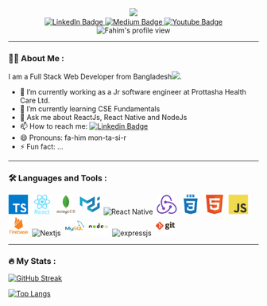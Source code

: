 <div id="header" align="center">
  <img src="https://media.giphy.com/media/HwBlFQZFcAoUcPHZdX/giphy.gif" width="200"/>
  
  <div id="badges">
  <a href="https://www.linkedin.com/in/fahim-montasir/">
    <img src="https://img.shields.io/badge/LinkedIn-blue?style=flat&logo=Linkedin&logoColor=white" alt="LinkedIn Badge" width="100"/>
  </a>
    <a href="https://fahimmontasir.medium.com/">
    <img src="https://img.shields.io/badge/Medium-black?style=flat&logo=medium&logoColor=white" alt="Medium Badge" width="100"/>
  </a>
  <a href="https://www.youtube.com/channel/UCXp2SsR9f0THsQXM76Xik0w">
    <img src="https://img.shields.io/badge/YouTube-red?style=flat&logo=youtube&logoColor=white" alt="Youtube Badge" width="100"/>
  </a>
</div>
 <img src="https://komarev.com/ghpvc/?username=FahimMontasir&style=flat&color=blue" alt="Fahim's profile view"/>
</div>

---

### :man_technologist: About Me :
I am a Full Stack Web Developer from Bangladesh<img src="https://media.giphy.com/media/d68IK2DovJ2MI2UTjJ/giphy.gif" width="20">.
- 🔭 I’m currently working as a Jr software engineer at Prottasha Health Care Ltd.
- 🌱 I’m currently learning CSE Fundamentals
- 💬 Ask me about ReactJs, React Native and NodeJs
- 📫 How to reach me: [![Linkedin Badge](https://img.shields.io/badge/LinkedIn-blue?style=flat&logo=Linkedin&logoColor=white)](https://www.linkedin.com/in/fahim-montasir/)
- 😄 Pronouns: fa-him mon-ta-si-r
- ⚡ Fun fact: ...

---

### :hammer_and_wrench: Languages and Tools :
<div>
  <img src="https://github.com/devicons/devicon/blob/master/icons/typescript/typescript-original.svg" title="Typescript" alt="Typescript" width="40" height="40"/>&nbsp;
  <img src="https://github.com/devicons/devicon/blob/master/icons/react/react-original-wordmark.svg" title="React" alt="React" width="40" height="40"/>&nbsp;
  <img src="https://github.com/devicons/devicon/blob/master/icons/mongodb/mongodb-original-wordmark.svg" title="MongoDB" alt="MongoDB" width="40" height="40"/>&nbsp;
  <img src="https://github.com/devicons/devicon/blob/master/icons/materialui/materialui-original.svg" title="Material UI" alt="Material UI" width="40" height="40"/>&nbsp;
  <img src="https://icts.io/wp-content/uploads/2020/04/react-native.png" title="React Native" alt="React Native" width="70" height="40"/>&nbsp;
  <img src="https://github.com/devicons/devicon/blob/master/icons/redux/redux-original.svg" title="Redux" alt="Redux " width="40" height="40"/>&nbsp;
  <img src="https://github.com/devicons/devicon/blob/master/icons/css3/css3-plain-wordmark.svg"  title="CSS3" alt="CSS" width="40" height="40"/>&nbsp;
  <img src="https://github.com/devicons/devicon/blob/master/icons/html5/html5-original.svg" title="HTML5" alt="HTML" width="40" height="40"/>&nbsp;
  <img src="https://github.com/devicons/devicon/blob/master/icons/javascript/javascript-original.svg" title="JavaScript" alt="JavaScript" width="40" height="40"/>&nbsp;
  <img src="https://github.com/devicons/devicon/blob/master/icons/firebase/firebase-plain-wordmark.svg" title="Firebase" alt="Firebase" width="40" height="40"/>&nbsp;
  <img src="https://miro.medium.com/max/1000/1*htbUdWgFQ3a94PMEvBr_hQ.png" title="Nextjs"  alt="Nextjs" width="70" height="40"/>&nbsp;
  <img src="https://github.com/devicons/devicon/blob/master/icons/mysql/mysql-original-wordmark.svg" title="MySQL"  alt="MySQL" width="40" height="40"/>&nbsp;
  <img src="https://github.com/devicons/devicon/blob/master/icons/nodejs/nodejs-original-wordmark.svg" title="NodeJS" alt="NodeJS" width="40" height="40"/>&nbsp;
  <img src="https://miro.medium.com/max/1400/1*XP-mZOrIqX7OsFInN2ngRQ.png" title="expressjs" alt="expressjs" width="100" height="40"/>&nbsp;
  <img src="https://github.com/devicons/devicon/blob/master/icons/git/git-original-wordmark.svg" title="Git" **alt="Git" width="40" height="40"/>
</div>

---

### :fire: My Stats :

[![GitHub Streak](http://github-readme-streak-stats.herokuapp.com?user=FahimMontasir&theme=dark&date_format=M%20j%5B%2C%20Y%5D)](https://git.io/streak-stats)

[![Top Langs](https://github-readme-stats.vercel.app/api/top-langs/?username=FahimMontasir&layout=compact&theme=vision-friendly-dark)](https://github.com/anuraghazra/github-readme-stats)
